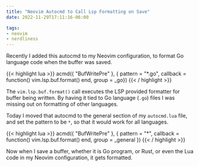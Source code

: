 ```yaml
---
title: "Neovim Autocmd to Call Lsp Formatting on Save"
date: 2022-11-29T17:11:16-06:00

tags:
- neovim
- nerdliness
---
```

Recently I added this autocmd to my Neovim configuration, to format Go language code when the buffer
was saved.

{{< highlight lua >}}
acmd({ "BufWritePre" },
     { pattern = "*.go",
       callback = function()
         vim.lsp.buf.format()
       end,
       group = _go})
{{< / highlight >}}

The `vim.lsp.buf.format()` call executes the LSP provided formatter for buffer being written. By
having it tied to Go language (`.go`) files I was missing out on formatting of other languages.

Today I moved that autocmd to the general section of my `autocmd.lua` file, and set the pattern to
be `*`, so that it would work for all languages.

{{< highlight lua >}}
acmd({ "BufWritePre" },
  { pattern = "*",
    callback = function()
      vim.lsp.buf.format()
    end,
    group = _general })
{{< / highlight >}}

Now when I save a buffer, whether it is Go program, or Rust, or even the Lua code in my Neovim
configuration, it gets formatted.
